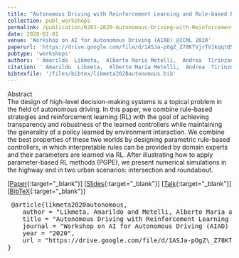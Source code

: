 ```yaml
---
title: "Autonomous Driving with Reinforcement Learning and Rule-based Policies"
collection: publ_workshops
permalink: /publication/0202-2020-Autonomous-Driving-with-Reinforcement-Learning-and-Rule-based-Policies
date: 2020-01-01
venue: 'Workshop on AI for Autonomous Driving (AIAD) @ICML 2020'
paperurl: 'https://drive.google.com/file/d/1ASJa-pOgZ_Z78KTVjrTV1kqqtQ5-RP_w/view'
pubtype: 'workshops'
authors: ' Amarildo  Likmeta,  Alberto Maria Metelli,  Andrea  Tirinzoni,  Riccardo  Giol,  Marcello  Restelli,  Danilo  Romano, and  Andrea  Alessandretti'
citation: ' Amarildo  Likmeta,  Alberto Maria Metelli,  Andrea  Tirinzoni,  Riccardo  Giol,  Marcello  Restelli,  Danilo  Romano, and  Andrea  Alessandretti&quot;Autonomous Driving with Reinforcement Learning and Rule-based Policies.&quot; Workshop on AI for Autonomous Driving (AIAD) @ICML 2020, 2020.'
bibtexfile: '/files/bibtex/likmeta2020autonomous.bib'
---
```

Abstract
 <br> The design of high-level decision-making systems is a topical problem in the field of autonomous driving. In this paper, we combine rule-based strategies and reinforcement learning (RL) with the goal of achieving transparency and robustness of the learned controllers while maintaining the generality of a policy learned by environment interaction. We combine the best properties of these two worlds by designing parametric rule-based controllers, in which interpretable rules can be provided by domain experts and their parameters are learned via RL. After illustrating how to apply parameter-based RL methods (PGPE), we present numerical simulations in the highway and in two urban scenarios: intersection and roundabout. <br> 

 [[Paper](https://drive.google.com/file/d/1ASJa-pOgZ_Z78KTVjrTV1kqqtQ5-RP_w/view){:target="_blank"}] [[Slides](https://drive.google.com/file/d/1aoZQIPwX47DcedqZmqVyHexQkUAaoWMz/view){:target="_blank"}] [[Talk](https://slideslive.com/38931743/autonomous-driving-with-reinforcement-learning-and-rulebased-policies?ref=speaker-18000-latest){:target="_blank"}] [[BibTeX](/files/bibtex/likmeta2020autonomous.bib){:target="_blank"}] 
<pre> @article{likmeta2020autonomous,
    author = "Likmeta, Amarildo and Metelli, Alberto Maria and Tirinzoni, Andrea and Giol, Riccardo and Restelli, Marcello and Romano, Danilo and Alessandretti, Andrea",
    title = "Autonomous Driving with Reinforcement Learning and Rule-based Policies",
    journal = "Workshop on AI for Autonomous Driving (AIAD) @ICML 2020",
    year = "2020",
    url = "https://drive.google.com/file/d/1ASJa-pOgZ\_Z78KTVjrTV1kqqtQ5-RP\_w/view"
} </pre>
